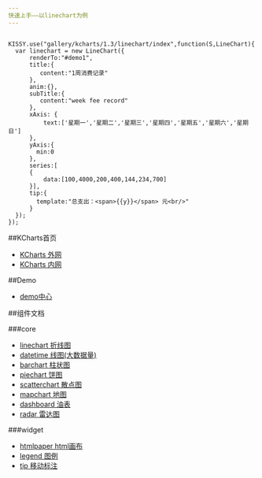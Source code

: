 ```yaml
---
快速上手——以linechart为例
---
```


```

KISSY.use("gallery/kcharts/1.3/linechart/index",function(S,LineChart){
  var linechart = new LineChart({
      renderTo:"#demo1",
      title:{
         content:"1周消费记录"
      },
      anim:{},
      subTitle:{
         content:"week fee record"
      },
      xAxis: {
          text:['星期一','星期二','星期三','星期四','星期五','星期六','星期日']
      },
      yAxis:{
        min:0
      },
      series:[
      {
          data:[100,4000,200,400,144,234,700]
      }],
      tip:{
        template:"总支出：<span>{{y}}</span> 元<br/>"
      }
  });
});

```

##KCharts首页
- [KCharts 外网](http://charts.kissyui.com)
- [KCharts 内网](http://kcharts.taobao.net)


##Demo

- [demo中心](http://kcharts.taobao.net/demo.php)


##组件文档

###core

- [linechart 折线图](linechart.html)
- [datetime 线图(大数据量)](datetime.html)
- [barchart 柱状图](barchart.html)
- [piechart 饼图](piechart.html)
- [scatterchart 散点图](scatterchart.html)
- [mapchart 地图](mapchart.html)
- [dashboard 油表](dashboard.html)
- [radar 雷达图](radar.html)

###widget

- [htmlpaper html画布](htmlpaper.html)
- [legend 图例](legend.html)
- [tip 移动标注](tip.html)

